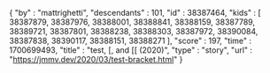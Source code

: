 {
  "by" : "mattrighetti",
  "descendants" : 101,
  "id" : 38387464,
  "kids" : [ 38387879, 38387976, 38388001, 38388841, 38388159, 38387789, 38389721, 38387801, 38388238, 38388303, 38387972, 38390084, 38387838, 38390117, 38388151, 38388271 ],
  "score" : 197,
  "time" : 1700699493,
  "title" : "test, [, and [[ (2020)",
  "type" : "story",
  "url" : "https://jmmv.dev/2020/03/test-bracket.html"
}
